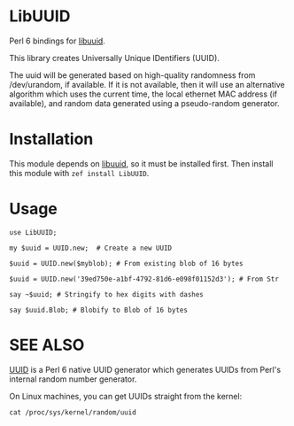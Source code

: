 LibUUID
=======

Perl 6 bindings for [libuuid](https://libuuid.sourceforge.io/).

This library creates Universally Unique IDentifiers (UUID).

The uuid will be generated based on high-quality randomness from
/dev/urandom, if available.  If it is not available, then it will use
an alternative algorithm which uses the current time, the local
ethernet MAC address (if available), and random data generated using a
pseudo-random generator.

Installation
============

This module depends on [libuuid](https://libuuid.sourceforge.io/), so
it must be installed first.  Then install this module with `zef
install LibUUID`.

Usage
=====

    use LibUUID;

    my $uuid = UUID.new;  # Create a new UUID

    $uuid = UUID.new($myblob); # From existing blob of 16 bytes

    $uuid = UUID.new('39ed750e-a1bf-4792-81d6-e098f01152d3'); # From Str

    say ~$uuid; # Stringify to hex digits with dashes

    say $uuid.Blob; # Blobify to Blob of 16 bytes

SEE ALSO
========

[UUID](https://github.com/retupmoca/P6-UUID) is a Perl 6 native UUID
generator which generates UUIDs from Perl's internal random number
generator.

On Linux machines, you can get UUIDs straight from the kernel:

    cat /proc/sys/kernel/random/uuid

